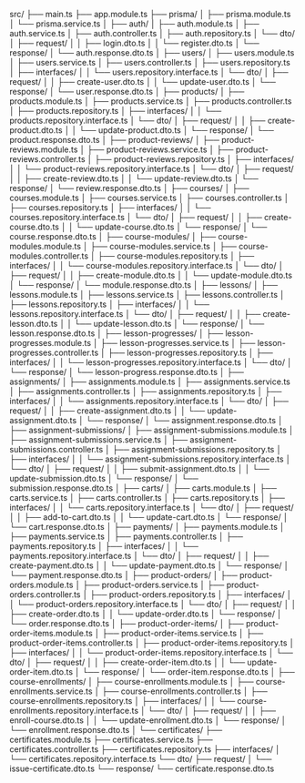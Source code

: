 src/
├── main.ts
├── app.module.ts
├── prisma/
│   ├── prisma.module.ts
│   └── prisma.service.ts
│
├── auth/
│   ├── auth.module.ts
│   ├── auth.service.ts
│   ├── auth.controller.ts
│   ├── auth.repository.ts
│   └── dto/
│       ├── request/
│       │   ├── login.dto.ts
│       │   └── register.dto.ts
│       └── response/
│           └── auth.response.dto.ts
│
├── users/
│   ├── users.module.ts
│   ├── users.service.ts
│   ├── users.controller.ts
│   ├── users.repository.ts
│   ├── interfaces/
│   │   └── users.repository.interface.ts
│   └── dto/
│       ├── request/
│       │   ├── create-user.dto.ts
│       │   └── update-user.dto.ts
│       └── response/
│           └── user.response.dto.ts
│
├── products/
│   ├── products.module.ts
│   ├── products.service.ts
│   ├── products.controller.ts
│   ├── products.repository.ts
│   ├── interfaces/
│   │   └── products.repository.interface.ts
│   └── dto/
│       ├── request/
│       │   ├── create-product.dto.ts
│       │   └── update-product.dto.ts
│       └── response/
│           └── product.response.dto.ts
│
├── product-reviews/
│   ├── product-reviews.module.ts
│   ├── product-reviews.service.ts
│   ├── product-reviews.controller.ts
│   ├── product-reviews.repository.ts
│   ├── interfaces/
│   │   └── product-reviews.repository.interface.ts
│   └── dto/
│       ├── request/
│       │   ├── create-review.dto.ts
│       │   └── update-review.dto.ts
│       └── response/
│           └── review.response.dto.ts
│
├── courses/
│   ├── courses.module.ts
│   ├── courses.service.ts
│   ├── courses.controller.ts
│   ├── courses.repository.ts
│   ├── interfaces/
│   │   └── courses.repository.interface.ts
│   └── dto/
│       ├── request/
│       │   ├── create-course.dto.ts
│       │   └── update-course.dto.ts
│       └── response/
│           └── course.response.dto.ts
│
├── course-modules/
│   ├── course-modules.module.ts
│   ├── course-modules.service.ts
│   ├── course-modules.controller.ts
│   ├── course-modules.repository.ts
│   ├── interfaces/
│   │   └── course-modules.repository.interface.ts
│   └── dto/
│       ├── request/
│       │   ├── create-module.dto.ts
│       │   └── update-module.dto.ts
│       └── response/
│           └── module.response.dto.ts
│
├── lessons/
│   ├── lessons.module.ts
│   ├── lessons.service.ts
│   ├── lessons.controller.ts
│   ├── lessons.repository.ts
│   ├── interfaces/
│   │   └── lessons.repository.interface.ts
│       └── dto/
│           ├── request/
│           │   ├── create-lesson.dto.ts
│           │   └── update-lesson.dto.ts
│           └── response/
│               └── lesson.response.dto.ts
│
├── lesson-progresses/
│   ├── lesson-progresses.module.ts
│   ├── lesson-progresses.service.ts
│   ├── lesson-progresses.controller.ts
│   ├── lesson-progresses.repository.ts
│   ├── interfaces/
│   │   └── lesson-progresses.repository.interface.ts
│   └── dto/
│       └── response/
│           └── lesson-progress.response.dto.ts
│
├── assignments/
│   ├── assignments.module.ts
│   ├── assignments.service.ts
│   ├── assignments.controller.ts
│   ├── assignments.repository.ts
│   ├── interfaces/
│   │   └── assignments.repository.interface.ts
│   └── dto/
│       ├── request/
│       │   ├── create-assignment.dto.ts
│       │   └── update-assignment.dto.ts
│       └── response/
│           └── assignment.response.dto.ts
│
├── assignment-submissions/
│   ├── assignment-submissions.module.ts
│   ├── assignment-submissions.service.ts
│   ├── assignment-submissions.controller.ts
│   ├── assignment-submissions.repository.ts
│   ├── interfaces/
│   │   └── assignment-submissions.repository.interface.ts
│   └── dto/
│       ├── request/
│       │   ├── submit-assignment.dto.ts
│       │   └── update-submission.dto.ts
│       └── response/
│           └── submission.response.dto.ts
│
├── carts/
│   ├── carts.module.ts
│   ├── carts.service.ts
│   ├── carts.controller.ts
│   ├── carts.repository.ts
│   ├── interfaces/
│   │   └── carts.repository.interface.ts
│   └── dto/
│       ├── request/
│       │   ├── add-to-cart.dto.ts
│       │   └── update-cart.dto.ts
│       └── response/
│           └── cart.response.dto.ts
│
├── payments/
│   ├── payments.module.ts
│   ├── payments.service.ts
│   ├── payments.controller.ts
│   ├── payments.repository.ts
│   ├── interfaces/
│   │   └── payments.repository.interface.ts
│   └── dto/
│       ├── request/
│       │   ├── create-payment.dto.ts
│       │   └── update-payment.dto.ts
│       └── response/
│           └── payment.response.dto.ts
│
├── product-orders/
│   ├── product-orders.module.ts
│   ├── product-orders.service.ts
│   ├── product-orders.controller.ts
│   ├── product-orders.repository.ts
│   ├── interfaces/
│   │   └── product-orders.repository.interface.ts
│   └── dto/
│       ├── request/
│       │   ├── create-order.dto.ts
│       │   └── update-order.dto.ts
│       └── response/
│           └── order.response.dto.ts
│
├── product-order-items/
│   ├── product-order-items.module.ts
│   ├── product-order-items.service.ts
│   ├── product-order-items.controller.ts
│   ├── product-order-items.repository.ts
│   ├── interfaces/
│   │   └── product-order-items.repository.interface.ts
│   └── dto/
│       ├── request/
│       │   ├── create-order-item.dto.ts
│       │   └── update-order-item.dto.ts
│       └── response/
│           └── order-item.response.dto.ts
│
├── course-enrollments/
│   ├── course-enrollments.module.ts
│   ├── course-enrollments.service.ts
│   ├── course-enrollments.controller.ts
│   ├── course-enrollments.repository.ts
│   ├── interfaces/
│   │   └── course-enrollments.repository.interface.ts
│   └── dto/
│       ├── request/
│       │   ├── enroll-course.dto.ts
│       │   └── update-enrollment.dto.ts
│       └── response/
│           └── enrollment.response.dto.ts
│
└── certificates/
    ├── certificates.module.ts
    ├── certificates.service.ts
    ├── certificates.controller.ts
    ├── certificates.repository.ts
    ├── interfaces/
    │   └── certificates.repository.interface.ts
    └── dto/
        ├── request/
        │   └── issue-certificate.dto.ts
        └── response/
            └── certificate.response.dto.ts
